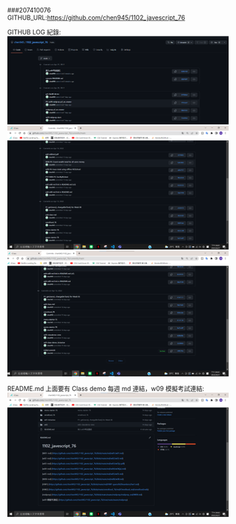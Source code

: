 ###207410076
GITHUB_URL:https://github.com/chen945/1102_javescript_76

GITHUB LOG 紀錄:
![LOG1](./log1.png)
![LOG2](./log2.png)
![LOG3](./log3.png)

README.md 上面要有 Class demo 每週 md 連結，w09 模擬考試連結:
![p3](./p3.png)
